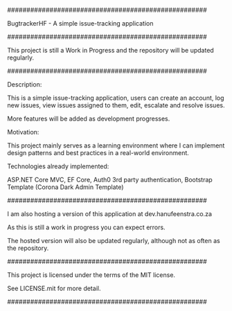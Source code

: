 ####################################################

BugtrackerHF - A simple issue-tracking application

####################################################

This project is still a Work in Progress and the
repository will be updated regularly.

####################################################

Description:

This is a simple issue-tracking application, users can create an account, log new issues, view issues assigned to them, edit, escalate and resolve issues.

More features will be added as development progresses.

Motivation:

This project mainly serves as a learning environment where I can implement design patterns and best practices in a real-world environment.

Technologies already implemented:

ASP.NET Core MVC,
EF Core,
Auth0 3rd party authentication,
Bootstrap Template (Corona Dark Admin Template)

####################################################

I am also hosting a version of this application at dev.hanufeenstra.co.za

As this is still a work in progress you can expect errors.

The hosted version will also be updated regularly, although not as often as the repository.

####################################################

This project is licensed under the terms of the MIT license.

See LICENSE.mit for more detail.

####################################################
